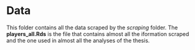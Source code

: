 # Data
This folder contains all the data scraped by the *scraping* folder. The **players_all.Rds** is the file that contains almost all the iformation scraped and the one used in almost all the analyses of the thesis.
